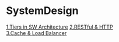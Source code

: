 # SystemDesign 
[1.Tiers in SW Architecture](https://github.com/minchjung/SystemDesign/wiki/Tiers-in-Software-Architecture)
[2.RESTful & HTTP](https://github.com/minchjung/SystemDesign/wiki/RESTful-API)  
[3.Cache & Load Balancer](https://github.com/minchjung/SystemDesign/wiki/2.-Cache-&-Load-Balancer)  
